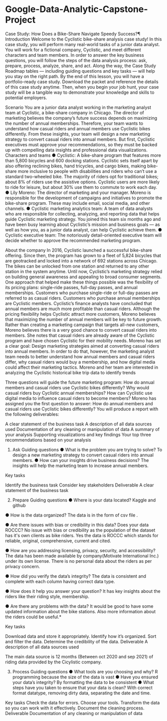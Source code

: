 # Google-Data-Analytic-Capstone-Project
Case Study: How Does a Bike-Share Navigate Speedy Success?¶
Introduction
Welcome to the Cyclistic bike-share analysis case study! In this case study, you will perform many real-world tasks of a junior data analyst. You will work for a fictional company, Cyclistic, and meet different characters and team members. In order to answer the key business questions, you will follow the steps of the data analysis process: ask, prepare, process, analyze, share, and act. Along the way, the Case Study Roadmap tables — including guiding questions and key tasks — will help you stay on the right path. By the end of this lesson, you will have a portfolio-ready case study. Download the packet and reference the details of this case study anytime. Then, when you begin your job hunt, your case study will be a tangible way to demonstrate your knowledge and skills to potential employers.

Scenario
You are a junior data analyst working in the marketing analyst team at Cyclistic, a bike-share company in Chicago. The director of marketing believes the company’s future success depends on maximizing the number of annual memberships. Therefore, your team wants to understand how casual riders and annual members use Cyclistic bikes differently. From these insights, your team will design a new marketing strategy to convert casual riders into annual members. But first, Cyclistic executives must approve your recommendations, so they must be backed up with compelling data insights and professional data visualizations. Characters and teams ● Cyclistic: A bike-share program that features more than 5,800 bicycles and 600 docking stations. Cyclistic sets itself apart by also offering reclining bikes, hand tricycles, and cargo bikes, making bike-share more inclusive to people with disabilities and riders who can’t use a standard two-wheeled bike. The majority of riders opt for traditional bikes; about 8% of riders use the assistive options. Cyclistic users are more likely to ride for leisure, but about 30% use them to commute to work each day. ● Lily Moreno: The director of marketing and your manager. Moreno is responsible for the development of campaigns and initiatives to promote the bike-share program. These may include email, social media, and other channels. ● Cyclistic marketing analytics team: A team of data analysts who are responsible for collecting, analyzing, and reporting data that helps guide Cyclistic marketing strategy. You joined this team six months ago and have been busy learning about Cyclistic’s mission and business goals — as well as how you, as a junior data analyst, can help Cyclistic achieve them. ● Cyclistic executive team: The notoriously detail-oriented executive team will decide whether to approve the recommended marketing program.

About the company
In 2016, Cyclistic launched a successful bike-share offering. Since then, the program has grown to a fleet of 5,824 bicycles that are geotracked and locked into a network of 692 stations across Chicago. The bikes can be unlocked from one station and returned to any other station in the system anytime. Until now, Cyclistic’s marketing strategy relied on building general awareness and appealing to broad consumer segments. One approach that helped make these things possible was the flexibility of its pricing plans: single-ride passes, full-day passes, and annual memberships. Customers who purchase single-ride or full-day passes are referred to as casual riders. Customers who purchase annual memberships are Cyclistic members. Cyclistic’s finance analysts have concluded that annual members are much more profitable than casual riders. Although the pricing flexibility helps Cyclistic attract more customers, Moreno believes that maximizing the number of annual members will be key to future growth. Rather than creating a marketing campaign that targets all-new customers, Moreno believes there is a very good chance to convert casual riders into members. She notes that casual riders are already aware of the Cyclistic program and have chosen Cyclistic for their mobility needs. Moreno has set a clear goal: Design marketing strategies aimed at converting casual riders into annual members. In order to do that, however, the marketing analyst team needs to better understand how annual members and casual riders differ, why casual riders would buy a membership, and how digital media could affect their marketing tactics. Moreno and her team are interested in analyzing the Cyclistic historical bike trip data to identify trends

Three questions will guide the future marketing program:
How do annual members and casual riders use Cyclistic bikes differently?
Why would casual riders buy Cyclistic annual memberships?
How can Cyclistic use digital media to influence casual riders to become members?
Moreno has assigned you the first question to answer: How do annual members and casual riders use Cyclistic bikes differently? You will produce a report with the following deliverables:

A clear statement of the business task
A description of all data sources used
Documentation of any cleaning or manipulation of data
A summary of your analysis
Supporting visualizations and key findings
Your top three recommendations based on your analysis

1. Ask
Guiding questions ● What is the problem you are trying to solve? To design a new marketing strategy to convert casual riders into annual members. ● How can your insights drive business decisions? The insights will help the marketing team to increase annual members.

Key tasks

Identify the business task
Consider key stakeholders
Deliverable A clear statement of the business task

2. Prepare
Guiding questions ● Where is your data located? Kaggle and github

● How is the data organized? The data is in the form of csv file .

● Are there issues with bias or credibility in this data? Does your data ROCCC? No issue with bias or credibility as the population of the dataset has it's own clients as bike riders. Yes the data is ROCCC which stands for reliable, original, comprehensive, current and cited.

● How are you addressing licensing, privacy, security, and accessibility? The data has been made available by company(Motivate International Inc.) under its own license. There is no personal data about the riders as per privacy concern.

● How did you verify the data’s integrity? The data is consistent and complete with each column having correct data type.

● How does it help you answer your question? It has key insights about the riders like their riding style, membership.

● Are there any problems with the data? It would be good to have some updated information about the bike stations. Also more information about the riders could be useful.*

Key tasks

Download data and store it appropriately.
Identify how it’s organized.
Sort and filter the data.
Determine the credibility of the data.
Deliverable A description of all data sources used

The main data source is 12 months (Between oct 2020 and sep 2021) of riding data provided by the Cicylistic company.

3. Process
Guiding questions
● What tools are you choosing and why?
R programming because the size of the data is vast
● Have you ensured your data’s integrity?
By formatting the data to be consistent
● What steps have you taken to ensure that your data is clean?
With correct format datatype, removing dirty data, separating the date and time.

Key tasks
Check the data for errors.
Choose your tools.
Transform the data so you can work with it effectively.
Document the cleaning process.
Deliverable Documentation of any cleaning or manipulation of data
